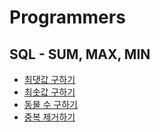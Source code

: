 # Programmers

## SQL - SUM, MAX, MIN

- [최댓값 구하기](./SUM,MAX,MIN/JY_max.sql)
- [최솟값 구하기](./SUM,MAX,MIN/JY_min.sql)
- [동물 수 구하기](./SUM,MAX,MIN/JY_count_animal.sql)
- [중복 제거하기](./SUM,MAX,MIN/JY_deduplication.sql)
